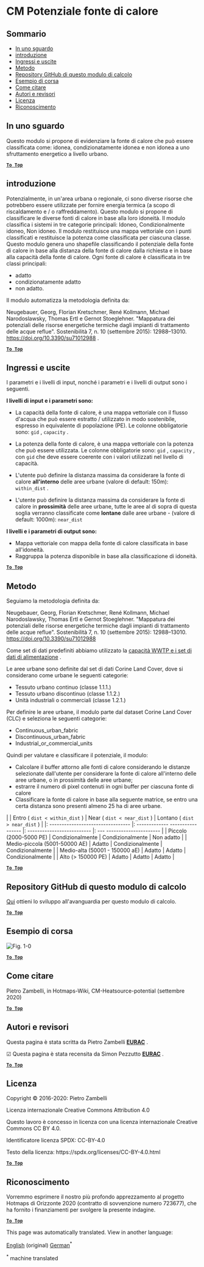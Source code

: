 <h1> <a class="anchor" id="cm-heat-source-potential" href="#cm-heat-source-potential"><i class="fa fa-link"></i></a> CM Potenziale fonte di calore </h1><h2> <a class="anchor" id="table-of-contents" href="#table-of-contents"><i class="fa fa-link"></i></a> Sommario </h2><ul><li> <a href="#in-a-glance">In uno sguardo</a> </li><li> <a href="#introduction">introduzione</a> </li><li> <a href="#inputs-and-outputs">Ingressi e uscite</a> </li><li> <a href="#method">Metodo</a> </li><li> <a href="#github-repository-of-this-calculation-module">Repository GitHub di questo modulo di calcolo</a> </li><li> <a href="#sample-run">Esempio di corsa</a> </li><li> <a href="#how-to-cite">Come citare</a> </li><li> <a href="#authors-and-reviewers">Autori e revisori</a> </li><li> <a href="#license">Licenza</a> </li><li> <a href="#acknowledgement">Riconoscimento</a> </li></ul><h2> <a class="anchor" id="in-a-glance" href="#in-a-glance"><i class="fa fa-link"></i></a> In uno sguardo </h2><p> Questo modulo si propone di evidenziare la fonte di calore che può essere classificata come: idonea, condizionatamente idonea e non idonea a uno sfruttamento energetico a livello urbano. </p><p> <a href="#table-of-contents"><strong><code>To Top</code></strong></a> </p> <h2> <a class="anchor" id="introduction" href="#introduction"><i class="fa fa-link"></i></a> introduzione </h2><p> Potenzialmente, in un&#39;area urbana o regionale, ci sono diverse risorse che potrebbero essere utilizzate per fornire energia termica (a scopo di riscaldamento e / o raffreddamento). Questo modulo si propone di classificare le diverse fonti di calore in base alla loro idoneità. Il modulo classifica i sistemi in tre categorie principali: Idoneo, Condizionalmente idoneo, Non idoneo. Il modulo restituisce una mappa vettoriale con i punti classificati e restituisce la potenza come classificata per ciascuna classe. Questo modulo genera uno shapefile classificando il potenziale della fonte di calore in base alla distanza della fonte di calore dalla richiesta e in base alla capacità della fonte di calore. Ogni fonte di calore è classificata in tre classi principali: </p><ul><li> adatto </li><li> condizionatamente adatto </li><li> non adatto. </li></ul><p> Il modulo automatizza la metodologia definita da: </p><p> Neugebauer, Georg, Florian Kretschmer, René Kollmann, Michael Narodoslawsky, Thomas Ertl e Gernot Stoeglehner. &quot;Mappatura dei potenziali delle risorse energetiche termiche dagli impianti di trattamento delle acque reflue&quot;. Sostenibilità 7, n. 10 (settembre 2015): 12988–13010. <a href="https://doi.org/10.3390/su71012988">https://doi.org/10.3390/su71012988</a> . </p><p> <a href="#table-of-contents"><strong><code>To Top</code></strong></a> </p> <h2> <a class="anchor" id="inputs-and-outputs" href="#inputs-and-outputs"><i class="fa fa-link"></i></a> Ingressi e uscite </h2><p> I parametri e i livelli di input, nonché i parametri e i livelli di output sono i seguenti. </p><p> <strong>I livelli di input e i parametri sono:</strong> </p><ul><li><p> La capacità della fonte di calore, è una mappa vettoriale con il flusso d&#39;acqua che può essere estratto / utilizzato in modo sostenibile, espresso in equivalente di popolazione (PE). Le colonne obbligatorie sono: <code>gid</code> , <code>capacity</code> . </p></li><li><p> La potenza della fonte di calore, è una mappa vettoriale con la potenza che può essere utilizzata. Le colonne obbligatorie sono: <code>gid</code> , <code>capacity</code> , con <code>gid</code> che deve essere coerente con i valori utilizzati nel livello di capacità. </p></li><li><p> L&#39;utente può definire la distanza massima da considerare la fonte di calore <strong>all&#39;interno</strong> delle aree urbane (valore di default: 150m): <code>within_dist</code> . </p></li><li><p> L&#39;utente può definire la distanza massima da considerare la fonte di calore in <strong>prossimità</strong> delle aree urbane, tutte le aree al di sopra di questa soglia verranno classificate come <strong>lontane</strong> dalle aree urbane - (valore di default: 1000m): <code>near_dist</code> </p></li></ul><p> <strong>I livelli e i parametri di output sono:</strong> </p><ul><li> Mappa vettoriale con mappa della fonte di calore classificata in base all&#39;idoneità. </li><li> Raggruppa la potenza disponibile in base alla classificazione di idoneità. </li></ul><p> <a href="#table-of-contents"><strong><code>To Top</code></strong></a> </p> <h2> <a class="anchor" id="method" href="#method"><i class="fa fa-link"></i></a> Metodo </h2><p> Seguiamo la metodologia definita da: </p><p> Neugebauer, Georg, Florian Kretschmer, René Kollmann, Michael Narodoslawsky, Thomas Ertl e Gernot Stoeglehner. &quot;Mappatura dei potenziali delle risorse energetiche termiche dagli impianti di trattamento delle acque reflue&quot;. Sostenibilità 7, n. 10 (settembre 2015): 12988–13010. <a href="https://doi.org/10.3390/su71012988.">https://doi.org/10.3390/su71012988</a> </p><p> Come set di dati predefiniti abbiamo utilizzato la <a href="https://gitlab.com/hotmaps/potential/WWTP/">capacità WWTP e i set di dati di alimentazione</a> . </p><p> Le aree urbane sono definite dal set di dati Corine Land Cover, dove si considerano come urbane le seguenti categorie: </p><ul><li> Tessuto urbano continuo (classe 1.1.1.) </li><li> Tessuto urbano discontinuo (classe 1.1.2.) </li><li> Unità industriali o commerciali (classe 1.2.1.) </li></ul><p> Per definire le aree urbane, il modulo parte dal dataset Corine Land Cover (CLC) e seleziona le seguenti categorie: </p><ul><li> Continuous_urban_fabric </li><li> Discontinuous_urban_fabric </li><li> Industrial_or_commercial_units </li></ul><p> Quindi per valutare e classificare il potenziale, il modulo: </p><ul><li> Calcolare il buffer attorno alle fonti di calore considerando le distanze selezionate dall&#39;utente per considerare la fonte di calore all&#39;interno delle aree urbane, o in prossimità delle aree urbane; </li><li> estrarre il numero di pixel contenuti in ogni buffer per ciascuna fonte di calore </li><li> Classificare la fonte di calore in base alla seguente matrice, se entro una certa distanza sono presenti almeno 25 ha di aree urbane. </li></ul><p> | | Entro ( <code>dist &lt; within_dist</code> ) | Near ( <code>dist &lt; near_dist</code> ) | Lontano ( <code>dist &gt; near_dist</code> ) | |: --------------------------------- |: ------------- ----------------- |: -------------------------- |: --- ---------------------- | | Piccolo (2000-5000 PE) | Condizionalmente | Condizionalmente | Non adatto | | Medio-piccola (5001-50000 AE) | Adatto | Condizionalmente | Condizionalmente | | Medio-alta (50001 - 150000 aE) | Adatto | Adatto | Condizionalmente | | Alto (&gt; 150000 PE) | Adatto | Adatto | Adatto | </p><p> <a href="#table-of-contents"><strong><code>To Top</code></strong></a> </p> <h2> <a class="anchor" id="github-repository-of-this-calculation-module" href="#github-repository-of-this-calculation-module"><i class="fa fa-link"></i></a> Repository GitHub di questo modulo di calcolo </h2><p> <a href="https://github.com/HotMaps/heatsource_potential/tree/develop">Qui</a> ottieni lo sviluppo all&#39;avanguardia per questo modulo di calcolo. </p><p> <a href="#table-of-contents"><strong><code>To Top</code></strong></a> </p> <h2> <a class="anchor" id="sample-run" href="#sample-run"><i class="fa fa-link"></i></a> Esempio di corsa </h2><p><img alt="Fig. 1-0" src="https://wiki.hotmaps.hevs.ch/en/CM-Heatsource-potential/cm-heat.png" title="Esegui Heatsource CM"/></p><p> <a href="#table-of-contents"><strong><code>To Top</code></strong></a> </p> <h2> <a class="anchor" id="how-to-cite" href="#how-to-cite"><i class="fa fa-link"></i></a> Come citare </h2><p> Pietro Zambelli, in Hotmaps-Wiki, CM-Heatsource-potential (settembre 2020) </p><p> <a href="#table-of-contents"><strong><code>To Top</code></strong></a> </p> <h2> <a class="anchor" id="authors-and-reviewers" href="#authors-and-reviewers"><i class="fa fa-link"></i></a> Autori e revisori </h2><p> Questa pagina è stata scritta da Pietro Zambelli <strong><a href="http://www.eurac.edu">EURAC</a></strong> . </p><p> ☑ Questa pagina è stata recensita da Simon Pezzutto <strong><a href="http://www.eurac.edu">EURAC</a></strong> . </p><p> <a href="#table-of-contents"><strong><code>To Top</code></strong></a> </p> <h2> <a class="anchor" id="license" href="#license"><i class="fa fa-link"></i></a> Licenza </h2><p> Copyright © 2016-2020: Pietro Zambelli </p><p> Licenza internazionale Creative Commons Attribution 4.0 </p><p> Questo lavoro è concesso in licenza con una licenza internazionale Creative Commons CC BY 4.0. </p><p> Identificatore licenza SPDX: CC-BY-4.0 </p><p> Testo della licenza: https://spdx.org/licenses/CC-BY-4.0.html </p><p> <a href="#table-of-contents"><strong><code>To Top</code></strong></a> </p> <h2> <a class="anchor" id="acknowledgement" href="#acknowledgement"><i class="fa fa-link"></i></a> Riconoscimento </h2><p> Vorremmo esprimere il nostro più profondo apprezzamento al progetto Hotmaps di Orizzonte 2020 (contratto di sovvenzione numero 723677), che ha fornito i finanziamenti per svolgere la presente indagine. </p><p> <a href="#table-of-contents"><strong><code>To Top</code></strong></a> </p> 
<!--- THIS IS A SUPER UNIQUE IDENTIFIER -->

This page was automatically translated. View in another language:

[English](../en/CM-Heat-source-potential) (original) [German](../de/CM-Heat-source-potential)<sup>\*</sup>  

<sup>\*</sup> machine translated
